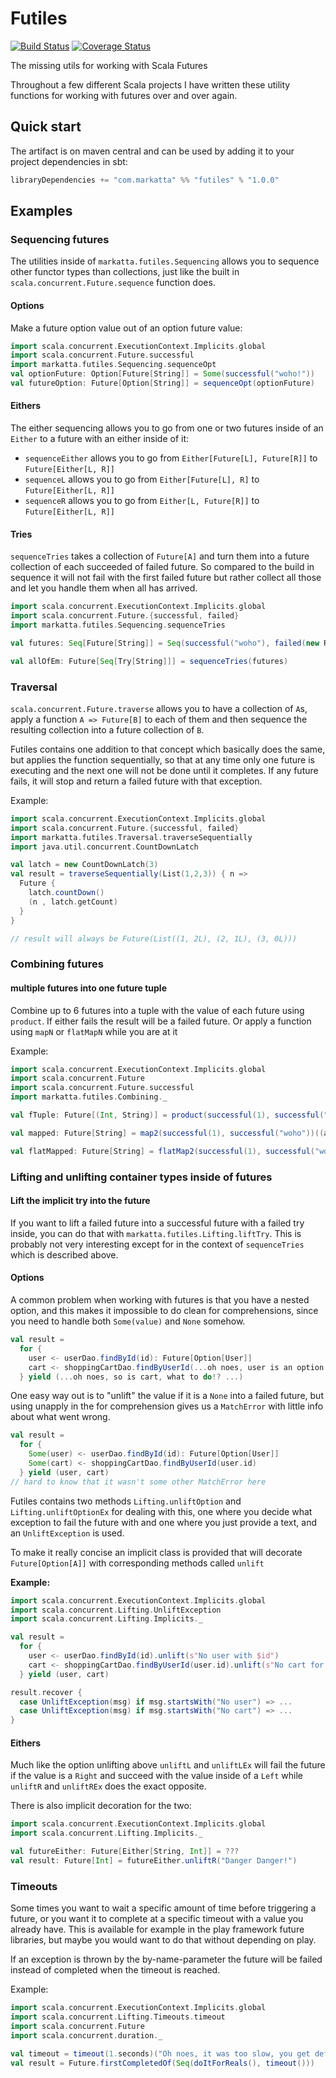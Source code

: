 # Futiles
[![Build Status](https://travis-ci.org/johanandren/futiles.svg)](https://travis-ci.org/johanandren/futiles)
[![Coverage Status](https://coveralls.io/repos/johanandren/futiles/badge.svg?branch=master)](https://coveralls.io/r/johanandren/futiles?branch=master)

The missing utils for working with Scala Futures

Throughout a few different Scala projects I have written these utility functions for working with futures
over and over again.

## Quick start
The artifact is on maven central and can be used by adding it to your project dependencies
in sbt:
```scala
libraryDependencies += "com.markatta" %% "futiles" % "1.0.0"
```

## Examples

### Sequencing futures
The utilities inside of ```markatta.futiles.Sequencing``` allows
you to sequence other functor types than collections, just like the built in
```scala.concurrent.Future.sequence``` function does.

#### Options
Make a future option value out of an option future value:

```scala
import scala.concurrent.ExecutionContext.Implicits.global
import scala.concurrent.Future.successful
import markatta.futiles.Sequencing.sequenceOpt
val optionFuture: Option[Future[String]] = Some(successful("woho!"))
val futureOption: Future[Option[String]] = sequenceOpt(optionFuture)
```

#### Eithers
The either sequencing allows you to go from one or two futures inside of an ```Either``` to
a future with an either inside of it:

 * ```sequenceEither``` allows you to go from ```Either[Future[L], Future[R]]``` to ```Future[Either[L, R]]```
 * ```sequenceL``` allows you to go from ```Either[Future[L], R]``` to ```Future[Either[L, R]]```
 * ```sequenceR``` allows you to go from ```Either[L, Future[R]]``` to ```Future[Either[L, R]]```


#### Tries
```sequenceTries``` takes a collection of ```Future[A]``` and turn them into a future collection of
each succeeded of failed future. So compared to the build in sequence it will not fail with the first
failed future but rather collect all those and let you handle them when all has arrived.

```scala
import scala.concurrent.ExecutionContext.Implicits.global
import scala.concurrent.Future.{successful, failed}
import markatta.futiles.Sequencing.sequenceTries

val futures: Seq[Future[String]] = Seq(successful("woho"), failed(new RuntimeException("bork"))

val allOfEm: Future[Seq[Try[String]]] = sequenceTries(futures)
```


### Traversal
```scala.concurrent.Future.traverse``` allows you to have a collection of ```A```s,
apply a function ```A => Future[B]``` to each of them and then sequence the resulting collection
into a future collection of ```B```.

Futiles contains one addition to that concept which basically does the same, but applies the
function sequentially, so that at any time only one future is executing and the next one will
not be done until it completes. If any future fails, it will stop and return a failed future
with that exception.

Example:
```scala
import scala.concurrent.ExecutionContext.Implicits.global
import scala.concurrent.Future.{successful, failed}
import markatta.futiles.Traversal.traverseSequentially
import java.util.concurrent.CountDownLatch

val latch = new CountDownLatch(3)
val result = traverseSequentially(List(1,2,3)) { n =>
  Future {
    latch.countDown()
    (n , latch.getCount)
  }
}

// result will always be Future(List((1, 2L), (2, 1L), (3, 0L)))
```

### Combining futures

#### multiple futures into one future tuple
Combine up to 6 futures into a tuple with the value of each future using ```product```. If either fails the result
will be a failed future. Or apply a function using ```mapN``` or ```flatMapN``` while you are at it

Example:
```scala
import scala.concurrent.ExecutionContext.Implicits.global
import scala.concurrent.Future
import scala.concurrent.Future.successful
import markatta.futiles.Combining._

val fTuple: Future[(Int, String)] = product(successful(1), successful("woho"))

val mapped: Future[String] = map2(successful(1), successful("woho"))((a, b) => a.toString + b)

val flatMapped: Future[String] = flatMap2(successful(1), successful("woho"))((a, b) => successful(a.toString + b)) 
```


### Lifting and unlifting container types inside of futures

#### Lift the implicit try into the future
If you want to lift a failed future into a successful future with a failed try inside, you
can do that with ```markatta.futiles.Lifting.liftTry```. This is probably not very interesting
except for in the context of ```sequenceTries``` which is described above.


#### Options
A common problem when working with futures is that you have a nested option, and this
makes it impossible to do clean for comprehensions, since you need to handle both ```Some(value)```
and ```None``` somehow.

```scala
val result =
  for {
    user <- userDao.findById(id): Future[Option[User]]
    cart <- shoppingCartDao.findByUserId(...oh noes, user is an option...)
  } yield (...oh noes, so is cart, what to do!? ...)
```

One easy way out is to "unlift" the value if it is a ```None``` into a failed future, but using
unapply in the for comprehension gives us a ```MatchError``` with little info about what went wrong.
```scala
val result =
  for {
    Some(user) <- userDao.findById(id): Future[Option[User]]
    Some(cart) <- shoppingCartDao.findByUserId(user.id)
  } yield (user, cart)
// hard to know that it wasn't some other MatchError here
```

Futiles contains two methods ```Lifting.unliftOption``` and ```Lifting.unliftOptionEx```
for dealing with this, one where you decide what exception to fail the future with and
one where you just provide a text, and an ```UnliftException``` is used.

To make it really concise an implicit class is provided that
 will decorate ```Future[Option[A]]``` with corresponding methods called ```unlift```

**Example:**
```scala
import scala.concurrent.ExecutionContext.Implicits.global
import scala.concurrent.Lifting.UnliftException
import scala.concurrent.Lifting.Implicits._

val result =
  for {
    user <- userDao.findById(id).unlift(s"No user with $id")
    cart <- shoppingCartDao.findByUserId(user.id).unlift(s"No cart for user $user")
  } yield (user, cart)

result.recover {
  case UnliftException(msg) if msg.startsWith("No user") => ...
  case UnliftException(msg) if msg.startsWith("No cart") => ...
}
```

#### Eithers
Much like the option unlifting above ```unliftL``` and ```unliftLEx``` will fail the future if the value is a ```Right``` and succeed
with the value inside of a ```Left``` while ```unliftR``` and ```unliftREx``` does the exact opposite.

There is also implicit decoration for the two:
```scala
import scala.concurrent.ExecutionContext.Implicits.global
import scala.concurrent.Lifting.Implicits._

val futureEither: Future[Either[String, Int]] = ???
val result: Future[Int] = futureEither.unliftR("Danger Danger!")
```

### Timeouts
Some times you want to wait a specific amount of time before triggering a future, or you want
it to complete at a specific timeout with a value you already have. This is available for example
in the play framework future libraries, but maybe you would want to do that without depending
on play.

If an exception is thrown by the by-name-parameter the future will be failed instead of
completed when the timeout is reached.

Example:
```scala
import scala.concurrent.ExecutionContext.Implicits.global
import scala.concurrent.Lifting.Timeouts.timeout
import scala.concurrent.Future
import scala.concurrent.duration._

val timeout = timeout(1.seconds)("Oh noes, it was too slow, you get default instead")
val result = Future.firstCompletedOf(Seq(doItForReals(), timeout()))
```


